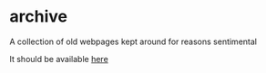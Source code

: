 archive
=======

A collection of old webpages kept around for reasons sentimental

It should be available [here](https://bluegray.github.com/archive)
